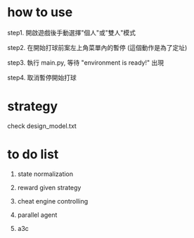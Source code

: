 # how to use

step1. 開啟遊戲後手動選擇"個人"或"雙人"模式

step2. 在開始打球前案左上角菜單內的暫停 (這個動作是為了定址)

step3. 執行 main.py, 等待 "environment is ready!" 出現

step4. 取消暫停開始打球

# strategy

check design_model.txt

# to do list

1. state normalization

2. reward given strategy

3. cheat engine controlling

4. parallel agent

5. a3c
